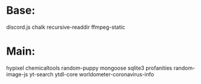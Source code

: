 # Base:
discord.js
chalk
recursive-readdir
ffmpeg-static

# Main:
hypixel
chemicaltools
random-puppy
mongoose
sqlite3
profanities
random-image-js
yt-search
ytdl-core
worldometer-coronavirus-info

